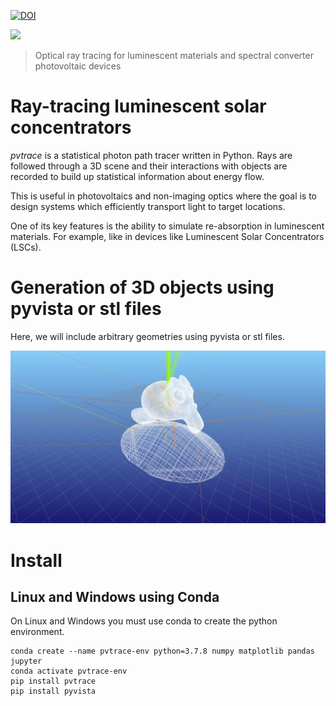[![DOI](https://zenodo.org/badge/DOI/10.5281/zenodo.592982.svg)](https://doi.org/10.5281/zenodo.592982)

![](https://raw.githubusercontent.com/danieljfarrell/pvtrace/master/docs/logo.png)

> Optical ray tracing for luminescent materials and spectral converter photovoltaic devices

# Ray-tracing luminescent solar concentrators

*pvtrace* is a statistical photon path tracer written in Python. Rays are followed through a 3D scene and their interactions with objects are recorded to build up statistical information about energy flow.

This is useful in photovoltaics and non-imaging optics where the goal is to design systems which efficiently transport light to target locations. 

One of its key features is the ability to simulate re-absorption in luminescent materials. For example, like in devices like Luminescent Solar Concentrators (LSCs).

# Generation of 3D objects using pyvista or stl files

Here, we will include arbitrary geometries using pyvista or stl files.

![](https://github.com/JohnBigeon/pvtrace/blob/master/examples-stl/raytracing_exotic_obj.png)

# Install

## Linux and Windows using Conda

On Linux and Windows you must use conda to create the python environment.

    conda create --name pvtrace-env python=3.7.8 numpy matplotlib pandas jupyter
    conda activate pvtrace-env
    pip install pvtrace
    pip install pyvista

